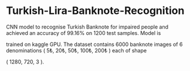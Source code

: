 # Turkish-Lira-Banknote-Recognition

CNN model to recognise Turkish Banknote for impaired people and achieved an accuracy of 99.16% on 1200 test samples. Model is

trained on kaggle GPU. The dataset contains 6000 banknote images of 6 denominations ( 5₺, 20₺, 50₺, 100₺, 200₺ ) each of shape

( 1280, 720, 3 ).
